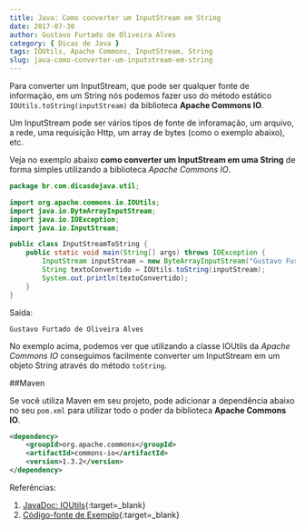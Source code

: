 ```yaml
---
title: Java: Como converter um InputStream em String
date: 2017-07-30
author: Gustavo Furtado de Oliveira Alves
category: { Dicas de Java }
tags: IOUtils, Apache Commons, InputStream, String
slug: java-como-converter-um-inputstream-em-string
---
```


Para converter um InputStream, que pode ser qualquer fonte de informação,
em um String nós podemos fazer uso do método estático `IOUtils.toString(inputStream)`
da biblioteca **Apache Commons IO**.

Um InputStream pode ser vários tipos de fonte de inforamação,
um arquivo, a rede, uma requisição Http, um array de bytes (como o exemplo abaixo), etc.

Veja no exemplo abaixo **como converter um InputStream em uma String**
de forma simples utilizando a biblioteca _Apache Commons IO_.

```java
package br.com.dicasdejava.util;

import org.apache.commons.io.IOUtils;
import java.io.ByteArrayInputStream;
import java.io.IOException;
import java.io.InputStream;

public class InputStreamToString {
	public static void main(String[] args) throws IOException {
		InputStream inputStream = new ByteArrayInputStream("Gustavo Furtado de Oliveira Alves".getBytes());
		String textoConvertido = IOUtils.toString(inputStream);
		System.out.println(textoConvertido);
	}
}
```

Saída:

```
Gustavo Furtado de Oliveira Alves
```

No exemplo acima, podemos ver que utilizando a classe IOUtils da _Apache Commons IO_
conseguimos facilmente converter um InputStream em um objeto String através do método `toString`.

##Maven

Se você utiliza Maven em seu projeto, pode adicionar a dependência
abaixo no seu `pom.xml` para utilizar todo o poder da biblioteca **Apache Commons IO**.

```xml
<dependency>
	<groupId>org.apache.commons</groupId>
	<artifactId>commons-io</artifactId>
	<version>1.3.2</version>
</dependency>
```

Referências:

1. [JavaDoc: IOUtils](https://commons.apache.org/proper/commons-io/javadocs/api-2.5/org/apache/commons/io/IOUtils.html){:target=\_blank}
2. [Código-fonte de Exemplo](https://github.com/gustavofoa/examples.dicasdejava.com.br/blob/master/src/br/com/dicasdejava/util/InputStreamToString.java){:target=\_blank}